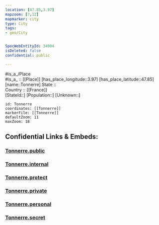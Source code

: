 ```yaml
---
location: [47.85,3.97] 
mapzoom: [7,12] 
mapmarker: city 
type: City
tags:
- geo/City


SpocWebEntityId: 34904
isDeleted: false
confidential: public

---
```

#is_a_/Place  
#is_a_ :: [[Place]] 
[has_place_longitude::3.97] 
[has_place_latitude::47.85] 
[name::Tonnerre] 
State ::  
Country :: [[France]]  
[StateId::] 
[Population::] 
[Unknown::] 


```leaflet
id: Tonnerre
coordinates: [[Tonnerre]] 
markerFile: [[Tonnerre]] 
defaultZoom: 11 
maxZoom: 18
```


## Confidential Links & Embeds: 

### [Tonnerre.public](/_public/\Earth\Continent\Europe\Europe~West\France\regions~France\Bourgogne-Franche-Comté\departments~Bourgogne-Franche-Comté\Yonne\communes~Yonne\Avallon\cities~AvallonTonnerre.public.md) 

### [Tonnerre.internal](/_internal/\Earth\Continent\Europe\Europe~West\France\regions~France\Bourgogne-Franche-Comté\departments~Bourgogne-Franche-Comté\Yonne\communes~Yonne\Avallon\cities~AvallonTonnerre.internal.md) 

### [Tonnerre.protect](/_protect/\Earth\Continent\Europe\Europe~West\France\regions~France\Bourgogne-Franche-Comté\departments~Bourgogne-Franche-Comté\Yonne\communes~Yonne\Avallon\cities~AvallonTonnerre.protect.md) 

### [Tonnerre.private](/_private/\Earth\Continent\Europe\Europe~West\France\regions~France\Bourgogne-Franche-Comté\departments~Bourgogne-Franche-Comté\Yonne\communes~Yonne\Avallon\cities~AvallonTonnerre.private.md) 

### [Tonnerre.personal](/_personal/\Earth\Continent\Europe\Europe~West\France\regions~France\Bourgogne-Franche-Comté\departments~Bourgogne-Franche-Comté\Yonne\communes~Yonne\Avallon\cities~AvallonTonnerre.personal.md) 

### [Tonnerre.secret](/_secret/\Earth\Continent\Europe\Europe~West\France\regions~France\Bourgogne-Franche-Comté\departments~Bourgogne-Franche-Comté\Yonne\communes~Yonne\Avallon\cities~AvallonTonnerre.secret.md)

